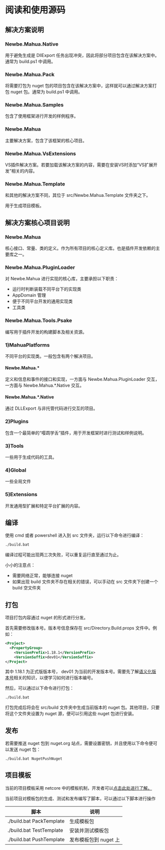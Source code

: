 # 阅读和使用源码

## 解决方案说明

### Newbe.Mahua.Native

用于避免生成是 DllExport 任务出现冲突，因此将部分项目包含在该解决方案中。通常为 build.ps1 中调用。

### Newbe.Mahua.Pack

将需要打包为 nuget 包的项目包含在该解决方案中，这样就可以通过解决方案打包 nuget 包。通常为 build.ps1 中调用。

### Newbe.Mahua.Samples

包含了使用框架进行开发的样例程序。

### Newbe.Mahua

主要解决方案，包含了该框架的核心项目。

### Newbe.Mahua.VsExtensions

VS插件解决方案。若要加载该解决方案的内容，需要在安装VS时添加“VS扩展开发”相关的内容。

### Newbe.Mahua.Template

和其他的解决方案不同，其位于 src/Newbe.Mahua.Template 文件夹之下。

用于生成项目模板。

## 解决方案核心项目说明

### Newbe.Mahua

核心接口、常量、类的定义。作为所有项目的核心定义库。也是插件开发依赖的主要库之一。

### Newbe.Mahua.PluginLoader

对 Newbe.Mahua 进行实现的核心库，主要承担以下职责：

- 运行时判断装载不同平台下的实现类
- AppDomain 管理
- 便于不同平台开发的通用实现类
- 工具类

### Newbe.Mahua.Tools.Psake

编写用于插件开发的构建脚本及相关资源。

### 1)MahuaPlatforms

不同平台的实现类。一般包含有两个解决项目。

#### Newbe.Mahua.*

定义和信息和事件的接口和实现，一方面与 Newbe.Mahua.PluginLoader 交互，一方面与 Newbe.Mahua.*.Native 交互。

#### Newbe.Mahua.*.Native

通过 DLLExport 与非托管代码进行交互的项目。

### 2)Plugins

包含一个最简单的“嘤鹉学舌”插件，用于开发框架时进行测试和样例说明。

### 3)Tools

一些用于生成代码的工具。

### 4)Global

一些全局文件

### 5)Extensions

开发通用型扩展和特定平台扩展的内容。

## 编译

使用 cmd 或者 powershell 进入到 src 文件夹，运行以下命令进行编译：

```bash
./build.bat
```

编译过程可能出现两三次失败，可以重复运行直至通过为止。

小小的注意点：

- 需要网络正常，能够连接 nuget
- 如果出现 build 文件夹不存在相关的错误，可以手动在 src 文件夹下创建一个 build 空文件夹

## 打包

项目打包内容通过 nuget 的形式进行分发。

首先需要修改版本号。版本号信息保存在 src/Directory.Build.props 文件中。例如：

```xml
<Project>
  <PropertyGroup>
    <VersionPrefix>1.18.1</VersionPrefix>
    <VersionSuffix>dev01</VersionSuffix>
</Project>

```

其中 1.18.1 为正式版版本号， dev01 为当前的开发版本号。需要先了解[语义化版本号](https://semver.org/lang/zh-CN/)相关的知识，以便学习如何进行版本编号。

然后，可以通过以下命令进行打包：

```bash
./build.bat
```

打包完成后将会在 src/build 文件夹中生成当前版本的 nuget 包。其他项目，只要将这个文件夹设置为 nuget 源，便可以引用这些 nuget 包进行安装。

## 发布

若需要推送 nuget 包到 nuget.org 站点，需要设置密钥，并且使用以下命令便可以发送 nuget 包：

```bash
./build.bat NugetPushNuget
```

## 项目模板

当前的项目模板采用 netcore 中的模板机制，开发者可以[点击此处进行了解。](https://docs.microsoft.com/en-us/dotnet/core/tools/custom-templates)

当前项目对模板包的生成、测试和发布编写了脚本，可以通过以下脚本进行操作

| 脚本                     | 说明                  |
| ------------------------ | --------------------- |
| ./build.bat PackTemplate | 生成模板包            |
| ./build.bat TestTemplate | 安装并测试模板包      |
| ./build.bat PushTemplate | 发布模板包到 nuget 上 |
